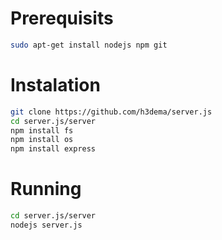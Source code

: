 # Prerequisits

```bash
sudo apt-get install nodejs npm git
```

# Instalation

```bash
git clone https://github.com/h3dema/server.js
cd server.js/server
npm install fs
npm install os
npm install express
```

# Running

```bash
cd server.js/server
nodejs server.js
```
